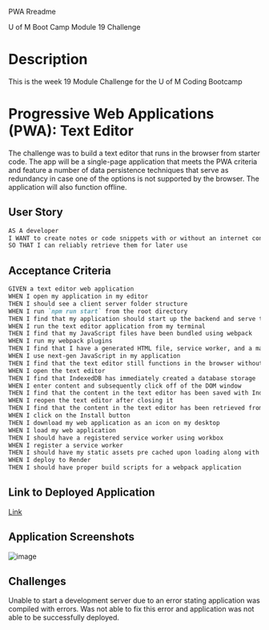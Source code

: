 PWA Rreadme

U of M Boot Camp Module 19 Challenge

# Description
This is the week 19 Module Challenge for the U of M Coding Bootcamp

# Progressive Web Applications (PWA): Text Editor
The challenge was to build a text editor that runs in the browser from starter code. The app will be a single-page application that meets the PWA criteria and feature a number of data persistence techniques that serve as redundancy in case one of the options is not supported by the browser. The application will also function offline. 

## User Story

```md
AS A developer
I WANT to create notes or code snippets with or without an internet connection
SO THAT I can reliably retrieve them for later use
```

## Acceptance Criteria

```md
GIVEN a text editor web application
WHEN I open my application in my editor
THEN I should see a client server folder structure
WHEN I run `npm run start` from the root directory
THEN I find that my application should start up the backend and serve the client
WHEN I run the text editor application from my terminal
THEN I find that my JavaScript files have been bundled using webpack
WHEN I run my webpack plugins
THEN I find that I have a generated HTML file, service worker, and a manifest file
WHEN I use next-gen JavaScript in my application
THEN I find that the text editor still functions in the browser without errors
WHEN I open the text editor
THEN I find that IndexedDB has immediately created a database storage
WHEN I enter content and subsequently click off of the DOM window
THEN I find that the content in the text editor has been saved with IndexedDB
WHEN I reopen the text editor after closing it
THEN I find that the content in the text editor has been retrieved from our IndexedDB
WHEN I click on the Install button
THEN I download my web application as an icon on my desktop
WHEN I load my web application
THEN I should have a registered service worker using workbox
WHEN I register a service worker
THEN I should have my static assets pre cached upon loading along with subsequent pages and static assets
WHEN I deploy to Render
THEN I should have proper build scripts for a webpack application
```

## Link to Deployed Application
[Link](https://pwa-text-editor-tlha.onrender.com)

## Application Screenshots
![image](https://github.com/user-attachments/assets/b25dc5a7-93fa-4172-8c1b-6483cc3f24fa)

## Challenges
Unable to start a development server due to an error stating application was compiled with errors. Was not able to fix this error and application was not able to be successfully deployed.
